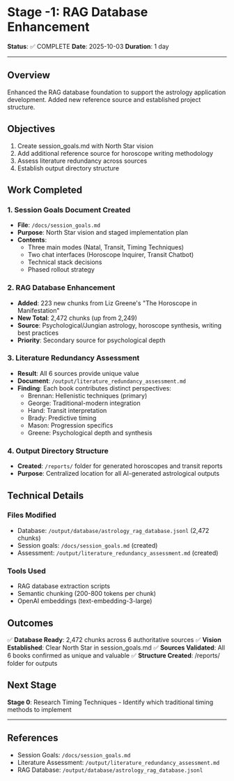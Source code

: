 # Stage -1: RAG Database Enhancement

**Status**: ✅ COMPLETE
**Date**: 2025-10-03
**Duration**: 1 day

---

## Overview

Enhanced the RAG database foundation to support the astrology application development. Added new reference source and established project structure.

## Objectives

1. Create session_goals.md with North Star vision
2. Add additional reference source for horoscope writing methodology
3. Assess literature redundancy across sources
4. Establish output directory structure

## Work Completed

### 1. Session Goals Document Created
- **File**: `/docs/session_goals.md`
- **Purpose**: North Star vision and staged implementation plan
- **Contents**:
  - Three main modes (Natal, Transit, Timing Techniques)
  - Two chat interfaces (Horoscope Inquirer, Transit Chatbot)
  - Technical stack decisions
  - Phased rollout strategy

### 2. RAG Database Enhancement
- **Added**: 223 new chunks from Liz Greene's "The Horoscope in Manifestation"
- **New Total**: 2,472 chunks (up from 2,249)
- **Source**: Psychological/Jungian astrology, horoscope synthesis, writing best practices
- **Priority**: Secondary source for psychological depth

### 3. Literature Redundancy Assessment
- **Result**: All 6 sources provide unique value
- **Document**: `/output/literature_redundancy_assessment.md`
- **Finding**: Each book contributes distinct perspectives:
  - Brennan: Hellenistic techniques (primary)
  - George: Traditional-modern integration
  - Hand: Transit interpretation
  - Brady: Predictive timing
  - Mason: Progression specifics
  - Greene: Psychological depth and synthesis

### 4. Output Directory Structure
- **Created**: `/reports/` folder for generated horoscopes and transit reports
- **Purpose**: Centralized location for all AI-generated astrological outputs

## Technical Details

### Files Modified
- Database: `/output/database/astrology_rag_database.jsonl` (2,472 chunks)
- Session goals: `/docs/session_goals.md` (created)
- Assessment: `/output/literature_redundancy_assessment.md` (created)

### Tools Used
- RAG database extraction scripts
- Semantic chunking (200-800 tokens per chunk)
- OpenAI embeddings (text-embedding-3-large)

## Outcomes

✅ **Database Ready**: 2,472 chunks across 6 authoritative sources
✅ **Vision Established**: Clear North Star in session_goals.md
✅ **Sources Validated**: All 6 books confirmed as unique and valuable
✅ **Structure Created**: /reports/ folder for outputs

## Next Stage

**Stage 0**: Research Timing Techniques - Identify which traditional timing methods to implement

---

## References

- Session Goals: `/docs/session_goals.md`
- Literature Assessment: `/output/literature_redundancy_assessment.md`
- RAG Database: `/output/database/astrology_rag_database.jsonl`
